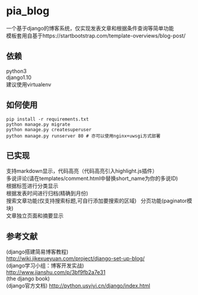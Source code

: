 # pia_blog
一个基于django的博客系统，仅实现发表文章和根据条件查询等简单功能  
模板套用自基于https://startbootstrap.com/template-overviews/blog-post/
## 依赖
python3  
django1.10  
建议使用virtualenv  
## 如何使用
```
pip install -r requirements.txt 
python manage.py migrate
python manage.py createsuperuser
python manage.py runserver 80 # 亦可以使用nginx+uwsgi方式部署
```
## 已实现
支持markdown显示，代码高亮（代码高亮引入highlight.js插件）  
多说评论(请在templates/comment.html中替换short_name为你的多说ID)  
根据标签进行分类显示  
根据发表时间进行归档(精确到月份)  
搜索文章功能(仅支持搜索标题,可自行添加要搜索的区域)  
分页功能(paginator模块)  
文章独立页面和摘要显示  

## 参考文献
(django搭建简易博客教程)  
http://wiki.jikexueyuan.com/project/django-set-up-blog/  
(django学习小组：博客开发实战)  
http://www.jianshu.com/p/3bf9fb2a7e31  
(the django book)  
(django官方文档)
http://python.usyiyi.cn/django/index.html
